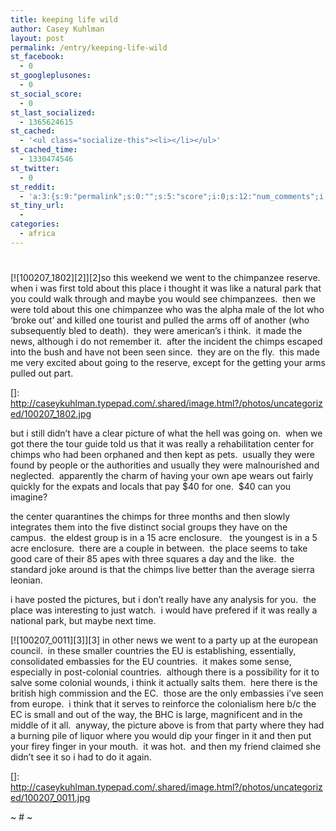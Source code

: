 ```yaml
---
title: keeping life wild
author: Casey Kuhlman
layout: post
permalink: /entry/keeping-life-wild
st_facebook:
  - 0
st_googleplusones:
  - 0
st_social_score:
  - 0
st_last_socialized:
  - 1365624615
st_cached:
  - '<ul class="socialize-this"><li></li></ul>'
st_cached_time:
  - 1330474546
st_twitter:
  - 0
st_reddit:
  - 'a:3:{s:9:"permalink";s:0:"";s:5:"score";i:0;s:12:"num_comments";i:0;}'
st_tiny_url:
  - 
categories:
  - africa
---
```

# 

[![100207_1802][2]][2]so this weekend we went to the chimpanzee reserve.  when i was first told about this place i thought it was like a natural park that you could walk through and maybe you would see chimpanzees.  then we were told about this one chimpanzee who was the alpha male of the lot who ‘broke out’ and killed one tourist and pulled the arms off of another (who subsequently bled to death).  they were american’s i think.  it made the news, although i do not remember it.  after the incident the chimps escaped into the bush and have not been seen since.  they are on the fly.  this made me very excited about going to the reserve, except for the getting your arms pulled out part.

 []: http://caseykuhlman.typepad.com/.shared/image.html?/photos/uncategorized/100207_1802.jpg

but i still didn’t have a clear picture of what the hell was going on.  when we got there the tour guide told us that it was really a rehabilitation center for chimps who had been orphaned and then kept as pets.  usually they were found by people or the authorities and usually they were malnourished and neglected.  apparently the charm of having your own ape wears out fairly quickly for the expats and locals that pay $40 for one.  $40 can you imagine?

the center quarantines the chimps for three months and then slowly integrates them into the five distinct social groups they have on the campus.  the eldest group is in a 15 acre enclosure.   the youngest is in a 5 acre enclosure.  there are a couple in between.  the place seems to take good care of their 85 apes with three squares a day and the like.  the standard joke around is that the chimps live better than the average sierra leonian. 

i have posted the pictures, but i don’t really have any analysis for you.  the place was interesting to just watch.  i would have prefered if it was really a national park, but maybe next time.  

[![100207_0011][3]][3] in other news we went to a party up at the european council.  in these smaller countries the EU is establishing, essentially, consolidated embassies for the EU countries.  it makes some sense, especially in post-colonial countries.  although there is a possibility for it to salve some colonial wounds, i think it actually salts them.  here there is the british high commission and the EC.  those are the only embassies i’ve seen from europe.  i think that it serves to reinforce the colonialism here b/c the EC is small and out of the way, the BHC is large, magnificent and in the middle of it all.  anyway, the picture above is from that party where they had a burning pile of liquor where you would dip your finger in it and then put your firey finger in your mouth.  it was hot.  and then my friend claimed she didn’t see it so i had to do it again.  

 []: http://caseykuhlman.typepad.com/.shared/image.html?/photos/uncategorized/100207_0011.jpg

~ # ~
